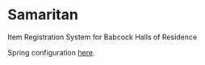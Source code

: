 # Samaritan
Item Registration System for Babcock Halls of Residence

Spring configuration [here](https://start.spring.io/#!type=maven-project&language=java&platformVersion=2.7.9&packaging=jar&jvmVersion=17&groupId=com.babcock&artifactId=samaritan&name=Samaritan&description=Item%20Registration%20System%20for%20Babcock%20Halls%20of%20Residence&packageName=com.babcock.samaritan&dependencies=web,data-jpa,mysql,security,devtools,lombok,validation,vaadin).

